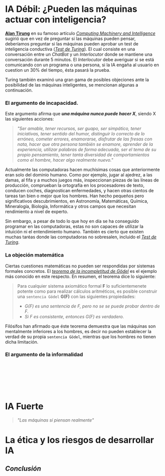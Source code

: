 # IA Débil: ¿Pueden las máquinas actuar con inteligencia?

**[Alan Tirung][0]** en su famoso artículo *[Computing Machinery and Intelligence][1]* sugirió que en vez de preguntar 
si las máquinas pueden pensar, deberíamos preguntar si las máquinas pueden aprobar un test de inteligencia conductiva (*[Test de Turing][2]*).
El cual consiste en una conversación entre un *ChatBot* y un *Interlocutor* donde se mantiene una conversación durante 5 minutos. 
El *Interlocutor* debe averiguar si se está comunicando con un programa o una persona, si la IA engaña al usuario en cuestion un 30% del 
tiempo, ésta pasará la prueba.

Turing también examinó una gran gama de posibles objeciones ante la posibilidad de las máquinas inteligentes, se mencionan algunas a continuación.

### El argumento de incapacidad.

Este argumento afirma que ***una máquina nunca puede hacer X***, siendo X las siguientes acciones:

> *"Ser amable, tener recursos, ser guapo, ser simpático, tener iniciativas, tener sentido del humor, distinguir lo correcto de lo erróneo, cometer 
> errores, enamorarse, disfrutar de las fresas con nata, hacer que otra persona también se enamore, aprender de la experiencia, utilizar palabras 
> de forma adecuada, ser el tema de su propio pensamiento, tener tanta diversidad de comportamientos como el hombre, hacer algo realmente nuevo."*

Actualmente las computadoras hacen muchísimas cosas que anteriormente eran solo del dominio humano. Como por ejemplo, jugar al ajedrez, a las damas, 
al fifa y a muchos juegos más, inspeccionan piezas de las líneas de producción, comprueban la ortografía en los procesadores de texto, conducen 
coches, diagnostican enfermedades, y hacen otras cientos de tareas tan bien o mejor que los hombres. Han hecho pequeños pero significativos 
descubrimientos, en Astronomía, Matemáticas, Química, Mineralogía, Biología, Informática y otros campos que necesitan rendimiento a nivel de experto.

Sin embargo, a pesar de todo lo que hoy en día se ha conseguido programar en las computadoras, estas no son capaces de utilizar la intuición ni el 
entendimiento humano. También es cierto que existen muchas taréas donde las computadoras no sobresalen, incluido el *[Test de Turing][2]*.

### La objeción matemática

Ciertas cuestiones matemáticas no pueden ser respondidas por sistemas formales concretos. El *[teorema de la incompletitud de Gödel][3]* es el 
ejemplo más conocido en este respecto. En resumen, el teorema dice lo siguiente:
> Para cualquier sistema axiomático formal **F** lo suficientemenete potente como para realizar cálculos aritméticos, es posible construir una `sentencia Gödel` 
> **G(F)** con las siguientes propiedades:
> - *G(F) es una sentencia de F, pero no se se puede probar dentro de F.*
> - *Si F es consistente, entonces G(F) es verdadero.*

Filósifos han afirmado que éste teorema demuestra que las máquinas son mentalmente inferiores a los hombres, es decir no pueden establecer la verdad de su 
propia `sentencia Gödel`, mientras que los hombres no tienen dicha limitación.


### El argumento de la informalidad


<br/>
<br/>
<br/>
<br/>
<br/>
  
# IA Fuerte
> *"Las máquinas sí piensan realmente"*



# La ética y los riesgos de desarrollar IA


## *Conclusión*


[0]: https://es.wikipedia.org/wiki/Alan_Turing
[1]: https://web.archive.org/web/20080702224846/http://loebner.net/Prizef/TuringArticle.html
[2]: https://es.wikipedia.org/wiki/Prueba_de_Turing
[3]: https://es.wikipedia.org/wiki/Teoremas_de_incompletitud_de_G%C3%B6del
